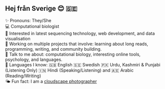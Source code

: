 ## Hej från Sverige 😊 🇸🇪

✨ Pronouns: They/She <br>
💻 Computational biologist <br>
🧬 Interested in latest sequencing technology, web development, and data visualisation <br>
🤝 Working on multiple projects that involve: learning about long reads, programming, writing, and community building. <br>
💬 Talk to me about: computational biology, interesting online tools, psychology, and languages. <br>
🌸 Languages I know: 🇬🇧 English 🇸🇪 Swedish 🇵🇰 Urdu, Kashmiri & Punjabi (Listening Only) 🇮🇳 Hindi (Speaking/Listening) and 🇦🇪 Arabic (Reading/Writing) <br>
🌤 Fun fact: I am a [cloudscape photographer](https://www.flickr.com/photos/nazeefafatima/albums/72157630074604590)
